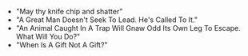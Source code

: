- "May thy knife chip and shatter"
- "A Great Man Doesn't Seek To Lead. He's Called To It."
- "An Animal Caught In A Trap Will Gnaw Odd Its Own Leg To Escape. What Will You Do?"
- "When Is A Gift Not A Gift?"
